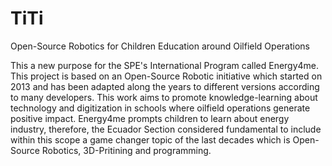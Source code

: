 # TiTi
Open-Source Robotics for Children Education around Oilfield Operations

This a new purpose for the SPE's International Program called Energy4me. This project is based on an Open-Source Robotic initiative which started on 2013 and has been adapted along the years to different versions according to many developers. This work aims to promote knowledge-learning about technology and digitization in schools where oilfield operations generate positive impact. Energy4me prompts children to learn about energy industry, therefore, the Ecuador Section considered fundamental to include within this scope a game changer topic of the last decades which is Open-Source Robotics, 3D-Pritining and programming. 
